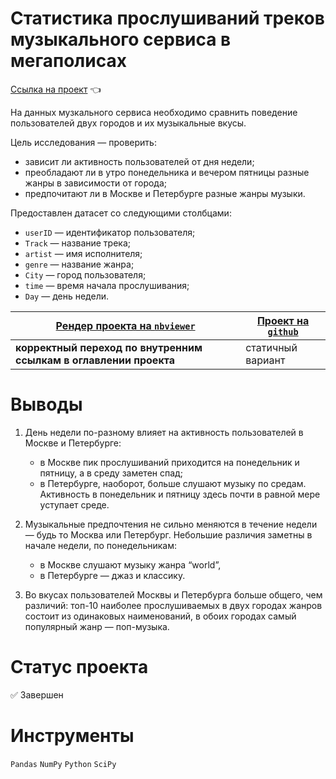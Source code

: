 # Статистика прослушиваний треков музыкального сервиса в мегаполисах

[Ссылка на проект](https://nbviewer.org/github/anapon-DA/projects/blob/main/Music%20Service%20Statistics%20for%20Megalopolises/music%20service%20statistics.ipynb) :point_left:

На данных музкального сервиса необходимо сравнить поведение пользователей двух городов и их музыкальные вкусы.

Цель исследования — проверить:

- зависит ли активность пользователей от дня недели;
- преобладают ли в утро понедельника и вечером пятницы разные жанры в зависимости от города;
- предпочитают ли в Москве и Петербурге  разные жанры музыки.

Предоставлен датасет со следующими столбцами:

* `userID` — идентификатор пользователя;
* `Track` — название трека;  
* `artist` — имя исполнителя;
* `genre` — название жанра;
* `City` — город пользователя;
* `time` — время начала прослушивания;
* `Day` — день недели.

| [Рендер проекта на `nbviewer`](https://nbviewer.org/github/anapon-DA/projects/blob/main/Music%20Service%20Statistics%20for%20Megalopolises/music%20service%20statistics.ipynb) | [Проект на `github`](https://github.com/anapon-DA/projects/blob/main/Music%20Service%20Statistics%20for%20Megalopolises/music%20service%20statistics.ipynb) |
| --- | --- |
| **корректный переход по внутренним ссылкам в оглавлении проекта** | статичный вариант |

# Выводы

1. День недели по-разному влияет на активность пользователей в Москве и Петербурге:
	- в Москве пик прослушиваний приходится на понедельник и пятницу, а в среду заметен спад;
	- в Петербурге, наоборот, больше слушают музыку по средам. Активность в понедельник и пятницу здесь почти в равной мере уступает среде.


2. Музыкальные предпочтения не сильно меняются в течение недели — будь то Москва или Петербург. Небольшие различия заметны в начале недели, по понедельникам:
	* в Москве слушают музыку жанра “world”,
	* в Петербурге — джаз и классику.


3. Во вкусах пользователей Москвы и Петербурга больше общего, чем различий: топ-10 наиболее прослушиваемых в двух городах жанров состоит из одинаковых наименований, в обоих городах самый популярный жанр — поп-музыка. 

# Статус проекта

:white_check_mark: Завершен

# Инструменты

`Pandas`
`NumPy`
`Python`
`SciPy`

